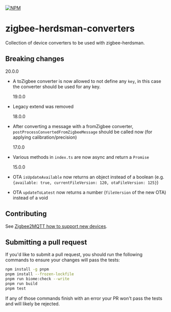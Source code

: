 [![NPM](https://nodei.co/npm/zigbee-herdsman-converters.png)](https://nodei.co/npm/zigbee-herdsman-converters/)

# zigbee-herdsman-converters

Collection of device converters to be used with zigbee-herdsman.

## Breaking changes

20.0.0

- A toZigbee converter is now allowed to not define any `key`, in this case the converter should be used for any key.

    19.0.0

- Legacy extend was removed

    18.0.0

- After converting a message with a fromZigbee converter, `postProcessConvertedFromZigbeeMessage` should be called now (for applying calibration/precision)

    17.0.0

- Various methods in `index.ts` are now async and return a `Promise`

    15.0.0

- OTA `isUpdateAvailable` now returns an object instead of a boolean (e.g. `{available: true, currentFileVersion: 120, otaFileVersion: 125}`)
- OTA `updateToLatest` now returns a number (`fileVersion` of the new OTA) instead of a void

## Contributing

See [Zigbee2MQTT how to support new devices](https://www.zigbee2mqtt.io/advanced/support-new-devices/01_support_new_devices.html).

## Submitting a pull request

If you'd like to submit a pull request, you should run the following commands to ensure your changes will pass the tests:

```sh
npm install -g pnpm
pnpm install --frozen-lockfile
pnpm run biome:check --write
pnpm run build
pnpm test
```

If any of those commands finish with an error your PR won't pass the tests and will likely be rejected.
